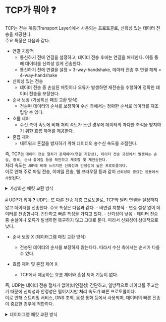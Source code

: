 # TCP가 뭐야 ❓
TCP는 전송 계층(Transport Layer)에서 사용되는 프로토콜로, 신뢰성 있는 데이터 전송을 제공한다.<br>
주요 특징은 다음과 같다.
- 연결 지향적
  - 통신하기 전에 연결을 설정하고, 데이터 전송 후에는 연결을 해제한다. 이를 통해 데이터를 신뢰성 있게 전송한다.
  - 통신하기 전에 연결을 설정 = 3-way-handshake, 데이터 전송 후 연결 해제 = 4-way-handshake
- 신뢰성 있는 전송
  - 데이터 전송 중 손실된 패킷이나 오류가 발생하면 재전송을 수행하여 정확한 데이터 전송을 보장한다.
- 순서 보장 (가상회선 패킷 교환 방식)
  - 전송된 데이터의 순서를 보장하여 수신 측에서는 정확한 순서로 데이터를 재조립할 수 있다.
- 흐름 제어
  - 수신 측이 속도에 비해 처리 속도가 느린 경우에 데이터의 과다한 축적을 방지하기 위한 흐름 제어를 제공한다.
- 혼잡 제어 
  - 네트워크 혼잡을 방지하기 위해 데이터의 송수신 속도를 조절한다.

즉, TCP는 `데이터 전송 절차가 존재하며(연결 지향성), 데이터 전송 과정에서 발생하는 손실, 중복, 순서 틀어짐 등을 확인하고 재조합 및 재전송한다.`<br> 
처리 속도는 `UDP에 비해 느리지만 신뢰성과 안정성이 높은 프로토콜이다.`<br>
이로 인해 주로 파일 전송, 이메일 전송, 웹 브라우징 등과 같이 `신뢰성이 중요한 응용에서 사용`된다.<br>
<details>
  <summary>가상회선 패킷 교환 방식</summary>
가상회선 패킷 교환 방식은 각 패킷에는 가상회선 식별자가 포함되며 모든 패킷을 전송하면 가상회선이 해제되고 패킷들은 전송된 '순서대로' 도착하는 방식이다<br>
<img src="https://blog.kakaocdn.net/dn/Eg7k6/btsEqYo7tQG/W4uRjlRO4LALtwimFCm2Wk/img.png" width="500">
</details>
<br>
# UDP가 뭐야 ❓
UDP는 또 다른 전송 계층 프로토콜로, TCP와 달리 연결을 설정하지 않고 데이터를 전송한다. 
주요 특징은 다음과 같다.
- 비연결 지향적
  - 연결 설정 없이 데이터를 전송합니다. 간단하고 빠른 특성을 가지고 있다.
- 신뢰성이 낮음
  - 데이터 전송 중 손실이나 오류가 발생하면 복구하지 않고 그대로 둔다. 따라서 신뢰성이 상대적으로 낮다.

- 순서 보장 X (데이터그램 패킷 교환 방식)
  - 전송된 데이터의 순서를 보장하지 않는다다. 따라서 수신 측에서는 순서가 다를 수 있다.

- 흐름 제어 및 혼잡 제어 X
  - TCP에서 제공하는 흐름 제어와 혼잡 제어 기능이 없다.
  
즉, UDP는 데이터 전송 절차가 없어(비연결성) 간단하고, 일방적으로 데이터를 주고받기 때문에 신뢰성과 안정성은 떨어지지만 처리 속도가 빠른 프로토콜이다.<br>
이로 인해 스트리밍 서비스, DNS 조회, 음성 통화 등에서 사용되며, 데이터의 빠른 전송이 중요한 경우에 적합하다.
<details>
  <summary>데이터그램 패킷 교환 방식</summary>
데이터그램 패킷 교환 방식은 패킷이 독립적으로 이동하며 최적의 경로를 선택하여 가는데, 하나의 메시지에서 분할된 여러 패킷은 서로 다른 경로로 전송될 수 있으며
'도착한 순서가 다를 수' 있는 방식이다.<br>
<img src="https://blog.kakaocdn.net/dn/INgsd/btsEuN8gVe6/YjisDxKGoJJa0UP5RbYzr1/img.png" width="500">
</details>
<br>
